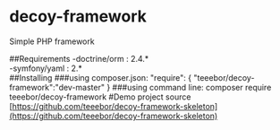 # decoy-framework
Simple PHP framework

##Requirements
-doctrine/orm : 2.4.*   
-symfony/yaml : 2.*   
##Installing
###using composer.json:
	"require": {
		"teeebor/decoy-framework":"dev-master"
	}
###using command line:
	composer require teeebor/decoy-framework
#Demo project source
[https://github.com/teeebor/decoy-framework-skeleton](https://github.com/teeebor/decoy-framework-skeleton)
